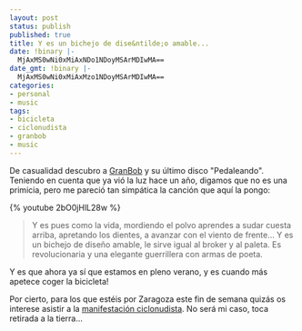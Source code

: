 ```yaml
---
layout: post
status: publish
published: true
title: Y es un bichejo de dise&ntilde;o amable...
date: !binary |-
  MjAxMS0wNi0xMiAxNDo1NDoyMSArMDIwMA==
date_gmt: !binary |-
  MjAxMS0wNi0xMiAxMzo1NDoyMSArMDIwMA==
categories:
- personal
- music
tags:
- bicicleta
- ciclonudista
- granbob
- music
---
```

De casualidad descubro a <a href="http://www.granbob.com">GranBob</a> y su &uacute;ltimo disco "Pedaleando". Teniendo en cuenta que ya vi&oacute; la luz hace un a&ntilde;o, digamos que no es una primicia, pero me pareci&oacute; tan simp&aacute;tica la canci&oacute;n que aqu&iacute; la pongo:

{% youtube 2bO0jHlL28w %}

> Y es pues como la vida, mordiendo el polvo aprendes a sudar cuesta arriba, apretando los dientes, a avanzar con el viento de frente... Y es un bichejo de dise&ntilde;o amable, le sirve igual al broker y al paleta. Es revolucionaria y una elegante guerrillera con armas de poeta.

Y es que ahora ya s&iacute; que estamos en pleno verano, y es cuando m&aacute;s apetece coger la bicicleta!

Por cierto, para los que est&eacute;is por Zaragoza este fin de semana quiz&aacute;s os interese asistir a la <a href="http://www.ciclonudista.net/">manifestaci&oacute;n ciclonudista</a>. No ser&aacute; mi caso, toca retirada a la tierra...
